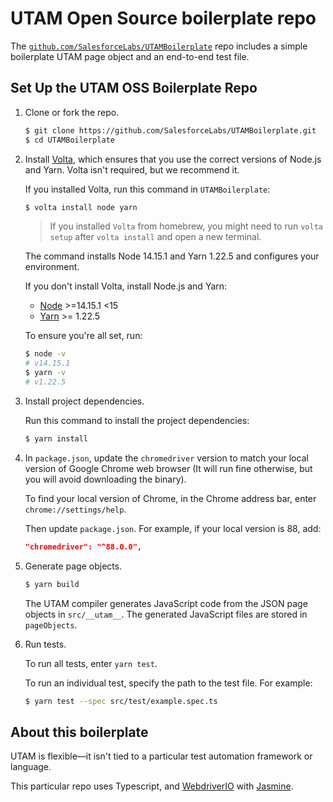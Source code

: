 # UTAM Open Source boilerplate repo

The [`github.com/SalesforceLabs/UTAMBoilerplate`](https://github.com/SalesforceLabs/UTAMBoilerplate.git) repo includes a simple boilerplate UTAM page object and an end-to-end test file.

## Set Up the UTAM OSS Boilerplate Repo

1. Clone or fork the repo.

    ```bash
    $ git clone https://github.com/SalesforceLabs/UTAMBoilerplate.git
    $ cd UTAMBoilerplate
    ```
1. Install [Volta](https://volta.sh/), which ensures that you use the correct versions of Node.js and Yarn. Volta isn't required, but we recommend it.

    If you installed Volta, run this command in `UTAMBoilerplate`:

    ```bash
    $ volta install node yarn
    ```

    > If you installed `Volta` from homebrew, you might need to run `volta setup` after `volta install` and open a new terminal.

    The command installs Node 14.15.1 and Yarn 1.22.5 and configures your environment.

    If you don't install Volta, install Node.js and Yarn:

    * [Node](https://nodejs.org/) >=14.15.1 <15
    * [Yarn](https://yarnpkg.com/) >= 1.22.5

    To ensure you're all set, run:

    ```bash
    $ node -v
    # v14.15.1
    $ yarn -v
    # v1.22.5
    ```

1. Install project dependencies.

    Run this command to install the project dependencies:

    ```bash
    $ yarn install
    ```

1. In `package.json`, update the `chromedriver` version to match your local version of Google Chrome web browser (It will run fine otherwise, but you will avoid downloading the binary).

    To find your local version of Chrome, in the Chrome address bar, enter `chrome://settings/help`.

    Then update `package.json`. For example, if your local version is 88, add:

    ```json
    "chromedriver": "^88.0.0",
    ```

1. Generate page objects.

    ```bash
    $ yarn build
    ```

    The UTAM compiler generates JavaScript code from the JSON page objects in `src/__utam__`. The generated JavaScript files are stored in `pageObjects`.

1. Run tests.

    To run all tests, enter `yarn test`.

    To run an individual test, specify the path to the test file. For example:

    ```bash
    $ yarn test --spec src/test/example.spec.ts
    ```

## About this boilerplate

UTAM is flexible&mdash;it isn't tied to a particular test automation framework or language.

This particular repo uses Typescript, and [WebdriverIO](https://webdriver.io/docs/gettingstarted.html) with [Jasmine](https://webdriver.io/docs/frameworks.html).

